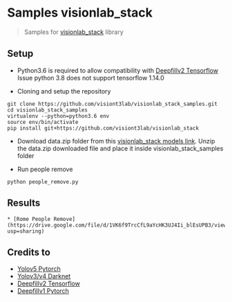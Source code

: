 # Samples visionlab_stack

> Samples for [visionlab_stack](https://github.com/visiont3lab/visionlab_stack.git) library


## Setup

* Python3.6 is required to allow compatibility with [Deepfillv2 Tensorflow](https://github.com/JiahuiYu/generative_inpainting)
    Issue python 3.8 does not support tensorflow 1.14.0

* Cloning and setup the repository 
```
git clone https://github.com/visiont3lab/visionlab_stack_samples.git
cd visionlab_stack_samples
virtualenv --python=python3.6 env
source env/bin/activate
pip install git+https://github.com/visiont3lab/visionlab_stack
```

* Download data.zip folder from this [visionlab_stack models link](https://drive.google.com/file/d/1K6mmtAV7uT5crBP5Xu4nFos3l9uxB0o1/view?usp=sharing).
Unzip the data.zip downloaded file and place it inside visionlab_stack_samples folder

* Run people remove

```
python people_remove.py
```

## Results

    * [Rome People Remove](https://drive.google.com/file/d/1VK6f9TrcCfL9aYcHK3UJ4Ii_blEsUPB3/view?usp=sharing)

## Credits to

* [Yolov5 Pytorch](https://github.com/ultralytics/yolov5)
* [Yolov3/v4 Darknet](https://github.com/AlexeyAB/darknet)
* [Deepfillv2 Tensorflow](https://github.com/JiahuiYu/generative_inpainting)
* [Deepfillv1 Pytorch](https://github.com/vt-vl-lab/FGVC)

